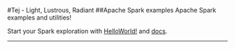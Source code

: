 #Tej - Light, Lustrous, Radiant
##Apache Spark examples
Apache Spark examples and utilities!

Start your Spark exploration with [HelloWorld!](HelloWorldSpark.scala) and [docs](spark/README.md).

------------------------------------------------------------------------------------------------
